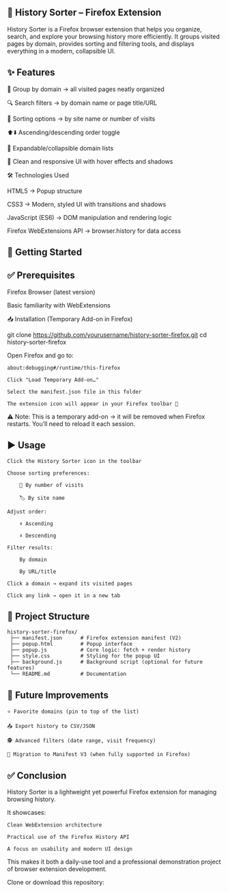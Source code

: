 ## 📂 History Sorter – Firefox Extension

History Sorter is a Firefox browser extension that helps you organize, search, and explore your browsing history more efficiently.
It groups visited pages by domain, provides sorting and filtering tools, and displays everything in a modern, collapsible UI.

## ✨ Features

📑 Group by domain → all visited pages neatly organized

🔍 Search filters → by domain name or page title/URL

🔄 Sorting options → by site name or number of visits

⬆️⬇️ Ascending/descending order toggle

📂 Expandable/collapsible domain lists

🎨 Clean and responsive UI with hover effects and shadows

🛠️ Technologies Used

HTML5 → Popup structure

CSS3 → Modern, styled UI with transitions and shadows

JavaScript (ES6) → DOM manipulation and rendering logic

Firefox WebExtensions API → browser.history for data access

## 🚀 Getting Started
## ✅ Prerequisites

Firefox Browser (latest version)

Basic familiarity with WebExtensions

📥 Installation (Temporary Add-on in Firefox)

git clone https://github.com/yourusername/history-sorter-firefox.git
cd history-sorter-firefox

Open Firefox and go to:

    about:debugging#/runtime/this-firefox

    Click "Load Temporary Add-on…"

    Select the manifest.json file in this folder

    The extension icon will appear in your Firefox toolbar 🎉

⚠️ Note: This is a temporary add-on → it will be removed when Firefox restarts. You’ll need to reload it each session.
## ▶️ Usage

    Click the History Sorter icon in the toolbar

    Choose sorting preferences:

        🔢 By number of visits

        🏷️ By site name

    Adjust order:

        ⬆️ Ascending

        ⬇️ Descending

    Filter results:

        By domain

        By URL/title

    Click a domain → expand its visited pages

    Click any link → open it in a new tab

## 📂 Project Structure
```
history-sorter-firefox/
 ├── manifest.json      # Firefox extension manifest (V2)
 ├── popup.html         # Popup interface
 ├── popup.js           # Core logic: fetch + render history
 ├── style.css          # Styling for the popup UI
 ├── background.js      # Background script (optional for future features)
 └── README.md          # Documentation
```
## 🔮 Future Improvements

    ⭐ Favorite domains (pin to top of the list)

    📤 Export history to CSV/JSON

    🕵️ Advanced filters (date range, visit frequency)

    🔄 Migration to Manifest V3 (when fully supported in Firefox)

## ✅ Conclusion

History Sorter is a lightweight yet powerful Firefox extension for managing browsing history.

It showcases:

    Clean WebExtension architecture

    Practical use of the Firefox History API

    A focus on usability and modern UI design

This makes it both a daily-use tool and a professional demonstration project of browser extension development.

Clone or download this repository:

